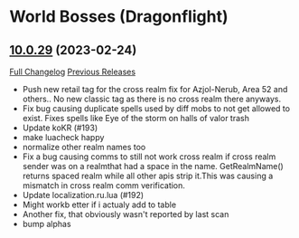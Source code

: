 # <DBM> World Bosses (Dragonflight)

## [10.0.29](https://github.com/DeadlyBossMods/DBM-Retail/tree/10.0.29) (2023-02-24)
[Full Changelog](https://github.com/DeadlyBossMods/DBM-Retail/compare/10.0.28...10.0.29) [Previous Releases](https://github.com/DeadlyBossMods/DBM-Retail/releases)

- Push new retail tag for the cross realm fix for Azjol-Nerub, Area 52 and others.. No new classic tag as there is no cross realm there anyways.  
- Fix bug causing duplicate spells used by diff mobs to not get allowed to exist. Fixes spells like Eye of the storm on halls of valor trash  
- Update koKR (#193)  
- make luacheck happy  
- normalize other realm names too  
- Fix a bug causing comms to still not work cross realm if cross realm sender was on a realmthat had a space in the name. GetRealmName() returns spaced realm while all other apis strip it.This was causing a mismatch in cross realm comm verification.  
- Update localization.ru.lua (#192)  
- Might workb etter if i actualy add to table  
- Another fix, that obviously wasn't reported by last scan  
- bump alphas  
